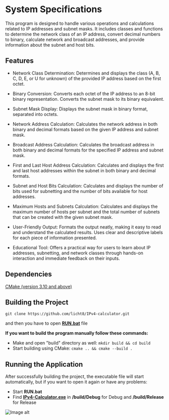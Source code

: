 # System Specifications

This program is designed to handle various operations and calculations related to IP addresses and subnet masks. It includes classes and functions to determine the network class of an IP address, convert decimal numbers to binary, calculate network and broadcast addresses, and provide information about the subnet and host bits.

## Features
* Network Class Determination:
Determines and displays the class (A, B, C, D, E, or U for unknown) of the provided IP address based on the first octet.

* Binary Conversion:
Converts each octet of the IP address to an 8-bit binary representation.
Converts the subnet mask to its binary equivalent.

* Subnet Mask Display:
Displays the subnet mask in binary format, separated into octets.

* Network Address Calculation:
Calculates the network address in both binary and decimal formats based on the given IP address and subnet mask.

* Broadcast Address Calculation:
Calculates the broadcast address in both binary and decimal formats for the specified IP address and subnet mask.

* First and Last Host Address Calculation:
Calculates and displays the first and last host addresses within the subnet in both binary and decimal formats.

* Subnet and Host Bits Calculation:
Calculates and displays the number of bits used for subnetting and the number of bits available for host addresses.

* Maximum Hosts and Subnets Calculation:
Calculates and displays the maximum number of hosts per subnet and the total number of subnets that can be created with the given subnet mask.

* User-Friendly Output:
Formats the output neatly, making it easy to read and understand the calculated results.
Uses clear and descriptive labels for each piece of information presented.

* Educational Tool:
  Offers a practical way for users to learn about IP addresses, subnetting, and network classes through hands-on interaction and immediate feedback on their inputs.

## Dependencies
[CMake (version 3.10 and above)](https://cmake.org/download/)

## Building the Project
```
git clone https://github.com/licht8/IPv4-calculator.git
```
and then you have to open [**RUN.bat**]() file

**If you want to build the program manually follow these commands:**
* Make and open "build" directory as well:
```mkdir build && cd build```
* Start building using CMake:
```cmake .. && cmake --build .```

## Running the Application
After successfully building the project, the executable file will start automatically, but if you want to open it again or have any problems:

* Start **RUN.bat**
* Find [**IPv4-Calculator.exe**]() in **/build/Debug** for Debug and **/build/Release** for Release

![Image alt](https://github.com/licht8/IPv4-calculator/blob/main/images/photo_2024-07-03_21-32-52.jpg)
